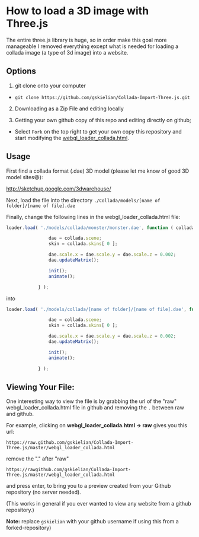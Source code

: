How to load a 3D image with Three.js
===================================

The entire three.js library is huge, so in order make this goal more manageable I removed everything except what is needed for loading a collada image (a type of 3d image) into a website.

Options
-------


1. git clone onto your computer 
  * `git clone https://github.com/gskielian/Collada-Import-Three.js.git`

2. Downloading as a Zip File and editing locally

3. Getting your own github copy of this repo and editing directly on github;
  * Select `Fork` on the top right to get your own copy this repository and start modifying the [webgl_loader_collada.html](webgl_loader_collada.html).


Usage
-----

First find a collada format (.dae) 3D model (please let me know of good 3D model sites:smiley:):

http://sketchup.google.com/3dwarehouse/

Next, load the file into the directory `./Collada/models/[name of folder]/[name of file].dae`

Finally, change the following lines in the webgl_loader_collada.html file:

```javascript
loader.load( './models/collada/monster/monster.dae', function ( collada ) {

				dae = collada.scene;
				skin = collada.skins[ 0 ];

				dae.scale.x = dae.scale.y = dae.scale.z = 0.002;
				dae.updateMatrix();

				init();
				animate();

			} );
```
into
```javascript
loader.load( './models/collada/[name of folder]/[name of file].dae', function ( collada ) {

				dae = collada.scene;
				skin = collada.skins[ 0 ];

				dae.scale.x = dae.scale.y = dae.scale.z = 0.002;
				dae.updateMatrix();

				init();
				animate();

			} );
```
 

Viewing Your File:
------------------

One interesting way to view the file is by grabbing the url of the "raw" webgl_loader_collada.html file in github and removing the `.` between raw and github.



For example, clicking on **webgl_loader_collada.html -> raw** gives you this url:

`https://raw.github.com/gskielian/Collada-Import-Three.js/master/webgl_loader_collada.html`

remove the "." after "raw" 

`https://rawgithub.com/gskielian/Collada-Import-Three.js/master/webgl_loader_collada.html`

and press enter, to bring you to a preview created from your Github repository (no server needed).

(This works in general if you ever wanted to view any website from a github repository.)


**Note:** replace `gskielian` with your github username if using this from a forked-repository)

